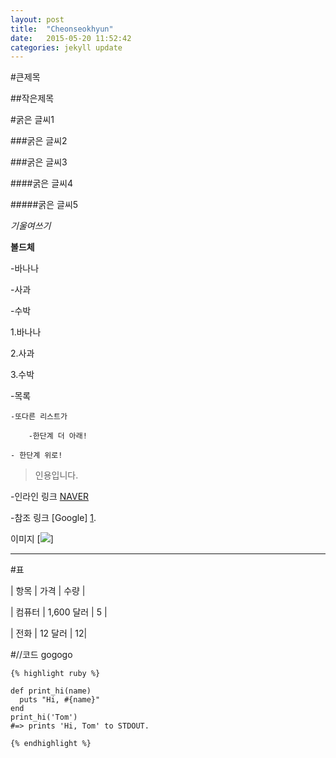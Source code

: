 ```yaml
---
layout: post
title:  "Cheonseokhyun"
date:   2015-05-20 11:52:42
categories: jekyll update
---
```

#큰제목

##작은제목

#굵은 글씨1

###굵은 글씨2 

###굵은 글씨3

####굵은 글씨4

#####굵은 글씨5

*기울여쓰기*

**볼드체**

-바나나

-사과

-수박

1.바나나

2.사과

3.수박

-목록

    -또다른 리스트가

        -한단계 더 아래!

    - 한단계 위로!
>인용입니다.

-인라인 링크 [NAVER](http://www.naver.com/)

-참조 링크 [Google] [1].

[1]: http://www.google.com/
이미지
[![](https://www.google.co.kr/images/srpr/logo11w.png)]

---

#표

| 항목 | 가격 | 수량 |

| 컴퓨터 | 1,600 달러 | 5 |

| 전화 | 12 달러 | 12|



#//코드 gogogo

```
{% highlight ruby %}

def print_hi(name)
  puts "Hi, #{name}"
end
print_hi('Tom')
#=> prints 'Hi, Tom' to STDOUT.

{% endhighlight %}
```




